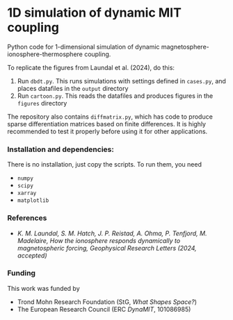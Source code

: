 # 1D simulation of dynamic MIT coupling

Python code for 1-dimensional simulation of dynamic magnetosphere-ionosphere-thermosphere coupling. 

To replicate the figures from Laundal et al. (2024), do this:
1. Run `dbdt.py`. This runs simulations with settings defined in `cases.py`, and places datafiles in the `output` directory
2. Run `cartoon.py`. This reads the datafiles and produces figures in the `figures` directory

The repository also contains `diffmatrix.py`, which has code to produce sparse differentiation matrices based on finite differences. It is highly recommended to test it properly before using it for other applications. 

### Installation and dependencies:

There is no installation, just copy the scripts. To run them, you need
- `numpy`
- `scipy`
- `xarray`
- `matplotlib`

### References
- _K. M. Laundal, S. M. Hatch, J. P. Reistad, A. Ohma, P. Tenfjord, M. Madelaire, How the ionosphere responds dynamically to magnetospheric forcing, Geophysical Research Letters (2024, accepted)_

### Funding
This work was funded by
- Trond Mohn Research Foundation (StG, _What Shapes Space?_)
- The European Research Council (ERC _DynaMIT_, 101086985)
